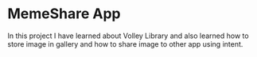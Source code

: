 
# MemeShare App

In this project I have learned about Volley Library and 
also learned how to store image in gallery and how to share image to other app using intent.

